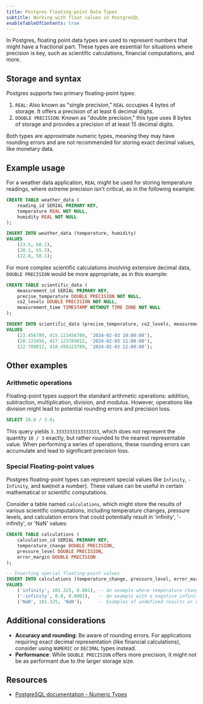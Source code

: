 ```yaml
---
title: Postgres Floating-point Data Types
subtitle: Working with float values in PostgreSQL
enableTableOfContents: true
---
```


In Postgres, floating point data types are used to represent numbers that might have a fractional part. These types are essential for situations where precision is key, such as scientific calculations, financial computations, and more.

<CTA />

## Storage and syntax

Postgres supports two primary floating-point types:

1. `REAL`: Also known as "single precision," `REAL` occupies 4 bytes of storage. It offers a precision of at least 6 decimal digits.
2. `DOUBLE PRECISION`: Known as "double precision," this type uses 8 bytes of storage and provides a precision of at least 15 decimal digits.

Both types are approximate numeric types, meaning they may have rounding errors and are not recommended for storing exact decimal values, like monetary data.

## Example usage

For a weather data application, `REAL` might be used for storing temperature readings, where extreme precision isn't critical, as in the following example:

```sql
CREATE TABLE weather_data (
    reading_id SERIAL PRIMARY KEY,
    temperature REAL NOT NULL,
    humidity REAL NOT NULL
);

INSERT INTO weather_data (temperature, humidity)
VALUES
    (23.5, 60.2),
    (20.1, 65.3),
    (22.8, 58.1);
```

For more complex scientific calculations involving extensive decimal data, `DOUBLE PRECISION` would be more appropriate, as in this example:

```sql
CREATE TABLE scientific_data (
    measurement_id SERIAL PRIMARY KEY,
    precise_temperature DOUBLE PRECISION NOT NULL,
    co2_levels DOUBLE PRECISION NOT NULL,
    measurement_time TIMESTAMP WITHOUT TIME ZONE NOT NULL
);

INSERT INTO scientific_data (precise_temperature, co2_levels, measurement_time)
VALUES
    (23.456789, 415.123456789, '2024-02-03 10:00:00'),
    (20.123456, 417.123789012, '2024-02-03 11:00:00'),
    (22.789012, 418.456123789, '2024-02-03 12:00:00');
```

## Other examples

### Arithmetic operations

Floating-point types support the standard arithmetic operations: addition, subtraction, multiplication, division, and modulus. However, operations like division might lead to potential rounding errors and precision loss.

```sql
SELECT 10.0 / 3.0;
```

This query yields `3.3333333333333333`, which does not represent the quantity `10 / 3` exactly, but rather rounded to the nearest representable value. When performing a series of operations, these rounding errors can accumulate and lead to significant precision loss.

### Special Floating-point values

Postgres floating-point types can represent special values like `Infinity`, `-Infinity`, and `NaN`(not a number). These values can be useful in certain mathematical or scientific computations.

Consider a table named `calculations`, which might store the results of various scientific computations, including temperature changes, pressure levels, and calculation errors that could potentially result in 'infinity', '-infinity', or 'NaN' values:

```sql
CREATE TABLE calculations (
    calculation_id SERIAL PRIMARY KEY,
    temperature_change DOUBLE PRECISION,
    pressure_level DOUBLE PRECISION,
    error_margin DOUBLE PRECISION
);

-- Inserting special floating-point values
INSERT INTO calculations (temperature_change, pressure_level, error_margin)
VALUES
    ('infinity', 101.325, 0.001), -- An example where temperature change is beyond measurable scale
    ('-infinity', 0.0, 0.0001),   -- An example with a negative infinite value
    ('NaN', 101.325, 'NaN');      -- Examples of undefined results or unmeasurable quantities
```

## Additional considerations

- **Accuracy and rounding**: Be aware of rounding errors. For applications requiring exact decimal representation (like financial calculations), consider using `NUMERIC` or `DECIMAL` types instead.
- **Performance**: While `DOUBLE PRECISION` offers more precision, it might not be as performant due to the larger storage size.

## Resources

- [PostgreSQL documentation - Numeric Types](https://www.postgresql.org/docs/current/datatype-numeric.html)

<NeedHelp />
